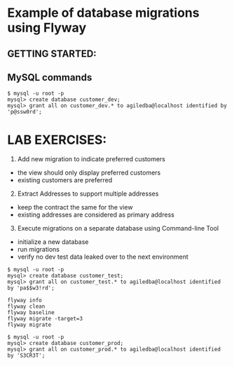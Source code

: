 # Example of database migrations using Flyway

GETTING STARTED:
------------------------------------
MySQL commands
------------------------------------
```
$ mysql -u root -p
mysql> create database customer_dev;
mysql> grant all on customer_dev.* to agiledba@localhost identified by 'p@ssw0rd';
```

# LAB EXERCISES:

1. Add new migration to indicate preferred customers
  - the view should only display preferred customers
  - existing customers are preferred
2. Extract Addresses to support multiple addresses
  - keep the contract the same for the view
  - existing addresses are considered as primary address
3. Execute migrations on a separate database using Command-line Tool
  - initialize a new database
  - run migrations
  - verify no dev test data leaked over to the next environment

```
$ mysql -u root -p
mysql> create database customer_test;
mysql> grant all on customer_test.* to agiledba@localhost identified by 'pa$$w3!rd';
```

```
flyway info
flyway clean
flyway baseline
flyway migrate -target=3
flyway migrate
```

```
$ mysql -u root -p
mysql> create database customer_prod;
mysql> grant all on customer_prod.* to agiledba@localhost identified by 'S3CR3T';
```